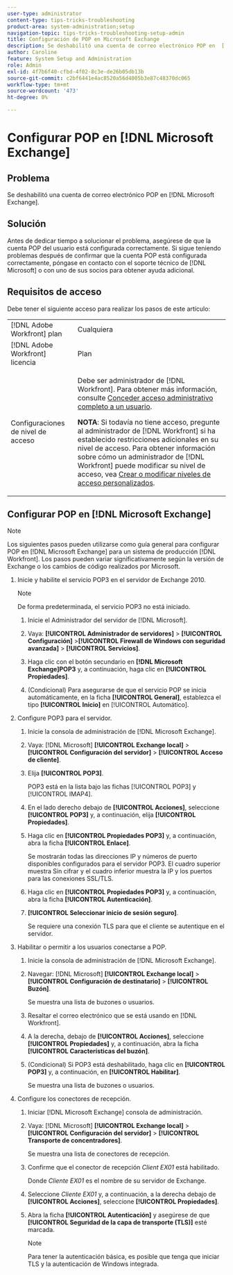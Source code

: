 ```yaml
---
user-type: administrator
content-type: tips-tricks-troubleshooting
product-area: system-administration;setup
navigation-topic: tips-tricks-troubleshooting-setup-admin
title: Configuración de POP en Microsoft Exchange
description: Se deshabilitó una cuenta de correo electrónico POP en  [!DNL Microsoft Exchange] .
author: Caroline
feature: System Setup and Administration
role: Admin
exl-id: 4f7b6f40-cfbd-4f02-8c3e-de26b05db13b
source-git-commit: c2bf6441e4ac8520a56d4005b3e87c48370dc065
workflow-type: tm+mt
source-wordcount: '473'
ht-degree: 0%

---
```


# Configurar POP en [!DNL Microsoft Exchange]

## Problema

Se deshabilitó una cuenta de correo electrónico POP en [!DNL Microsoft Exchange].

## Solución

Antes de dedicar tiempo a solucionar el problema, asegúrese de que la cuenta POP del usuario está configurada correctamente. Si sigue teniendo problemas después de confirmar que la cuenta POP está configurada correctamente, póngase en contacto con el soporte técnico de [!DNL Microsoft] o con uno de sus socios para obtener ayuda adicional.

<!--
<p data-mc-conditions="QuicksilverOrClassic.Draft mode">For instructions on integrating a POP account in Adobe Workfront, see .</p>
-->

## Requisitos de acceso

Debe tener el siguiente acceso para realizar los pasos de este artículo:

<table style="table-layout:auto"> 
 <col> 
 <col> 
 <tbody> 
  <tr> 
   <td role="rowheader">[!DNL Adobe Workfront] plan</td> 
   <td>Cualquiera</td> 
  </tr> 
  <tr> 
   <td role="rowheader">[!DNL Adobe Workfront] licencia</td> 
   <td>Plan</td> 
  </tr> 
  <tr> 
   <td role="rowheader">Configuraciones de nivel de acceso</td> 
   <td> <p>Debe ser administrador de [!DNL Workfront]. Para obtener más información, consulte <a href="../../administration-and-setup/add-users/configure-and-grant-access/grant-a-user-full-administrative-access.md" class="MCXref xref">Conceder acceso administrativo completo a un usuario</a>.</p> <p><b>NOTA</b>: Si todavía no tiene acceso, pregunte al administrador de [!DNL Workfront] si ha establecido restricciones adicionales en su nivel de acceso. Para obtener información sobre cómo un administrador de [!DNL Workfront] puede modificar su nivel de acceso, vea <a href="../../administration-and-setup/add-users/configure-and-grant-access/create-modify-access-levels.md" class="MCXref xref">Crear o modificar niveles de acceso personalizados</a>.</p> </td> 
  </tr> 
 </tbody> 
</table>

## Configurar POP en [!DNL Microsoft Exchange]

>[!NOTE]
>
>Los siguientes pasos pueden utilizarse como guía general para configurar POP en [!DNL Microsoft Exchange] para un sistema de producción [!DNL Workfront]. Los pasos pueden variar significativamente según la versión de Exchange o los cambios de código realizados por Microsoft.

1. Inicie y habilite el servicio POP3 en el servidor de Exchange 2010.

   >[!NOTE]
   >
   >De forma predeterminada, el servicio POP3 no está iniciado.

   1. Inicie el Administrador del servidor de [!DNL Microsoft].
   1. Vaya: **[!UICONTROL Administrador de servidores]** > **[!UICONTROL Configuración]** >**[!UICONTROL Firewall de Windows con seguridad avanzada]** > **[!UICONTROL Servicios]**.

   1. Haga clic con el botón secundario en **[!DNL Microsoft Exchange]POP3** y, a continuación, haga clic en **[!UICONTROL Propiedades]**.

   1. (Condicional) Para asegurarse de que el servicio POP se inicia automáticamente, en la ficha **[!UICONTROL General]**, establezca el tipo **[!UICONTROL Inicio]** en [!UICONTROL Automático].

1. Configure POP3 para el servidor.

   1. Inicie la consola de administración de [!DNL Microsoft Exchange].
   1. Vaya: [!DNL Microsoft] **[!UICONTROL Exchange local]** > **[!UICONTROL Configuración del servidor]** > **[!UICONTROL Acceso de cliente]**.

   1. Elija **[!UICONTROL POP3]**.

      POP3 está en la lista bajo las fichas [!UICONTROL POP3] y [!UICONTROL IMAP4].

   1. En el lado derecho debajo de **[!UICONTROL Acciones]**, seleccione **[!UICONTROL POP3]** y, a continuación, elija **[!UICONTROL Propiedades]**.

   1. Haga clic en **[!UICONTROL Propiedades POP3]** y, a continuación, abra la ficha **[!UICONTROL Enlace]**.

      Se mostrarán todas las direcciones IP y números de puerto disponibles configurados para el servidor POP3. El cuadro superior muestra Sin cifrar y el cuadro inferior muestra la IP y los puertos para las conexiones SSL/TLS.

   1. Haga clic en **[!UICONTROL Propiedades POP3]** y, a continuación, abra la ficha **[!UICONTROL Autenticación]**.

   1. **[!UICONTROL Seleccionar inicio de sesión seguro]**.

      Se requiere una conexión TLS para que el cliente se autentique en el servidor.

1. Habilitar o permitir a los usuarios conectarse a POP.

   1. Inicie la consola de administración de [!DNL Microsoft Exchange].
   1. Navegar: [!DNL Microsoft] **[!UICONTROL Exchange local]** > **[!UICONTROL Configuración de destinatario]** > **[!UICONTROL Buzón]**.

      Se muestra una lista de buzones o usuarios.

   1. Resaltar el correo electrónico que se está usando en [!DNL Workfront].
   1. A la derecha, debajo de **[!UICONTROL Acciones]**, seleccione **[!UICONTROL Propiedades]** y, a continuación, abra la ficha **[!UICONTROL Características del buzón]**.

   1. (Condicional) Si POP3 está deshabilitado, haga clic en **[!UICONTROL POP3]** y, a continuación, en **[!UICONTROL Habilitar]**.

      Se muestra una lista de buzones o usuarios.

1. Configure los conectores de recepción.

   1. Iniciar [!DNL Microsoft Exchange] consola de administración.
   1. Vaya: [!DNL Microsoft] **[!UICONTROL Exchange local]** > **[!UICONTROL Configuración del servidor]** > **[!UICONTROL Transporte de concentradores]**.

      Se muestra una lista de conectores de recepción.

   1. Confirme que el conector de recepción *Client* *EX01* está habilitado.

      Donde *Cliente* *EX01* es el nombre de su servidor de Exchange.

   1. Seleccione *Cliente EX01* y, a continuación, a la derecha debajo de **[!UICONTROL Acciones]**, seleccione **[!UICONTROL Propiedades]**.

   1. Abra la ficha **[!UICONTROL Autenticación]** y asegúrese de que **[!UICONTROL Seguridad de la capa de transporte (TLS)]** esté marcada.

      >[!NOTE]
      >
      >Para tener la autenticación básica, es posible que tenga que iniciar TLS y la autenticación de Windows integrada.
